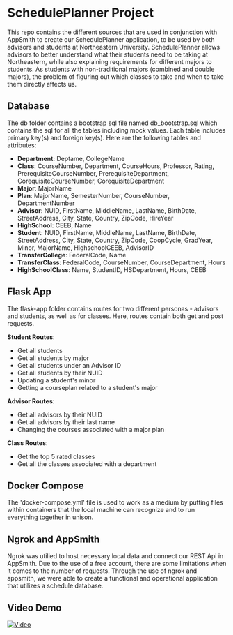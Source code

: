 # SchedulePlanner Project

This repo contains the different sources that are used in conjunction with AppSmith to create our SchedulePlanner application, to be used by both advisors and students at Northeastern University. SchedulePlanner allows advisors to better understand what their students need to be taking at Northeastern, while also explaining requirements for different majors to students. As students with non-traditional majors (combined and double majors), the problem of figuring out which classes to take and when to take them directly affects us.

## Database
The db folder contains a bootstrap sql file named db_bootstrap.sql which contains the sql for all the tables including mock values. Each table includes primary key(s) and foreign key(s).
Here are the following tables and attributes:

- **Department**: Deptame, CollegeName
- **Class**: CourseNumber, Department, CourseHours, Professor, Rating, PrerequisiteCourseNumber, PrerequisiteDepartment, CorequisiteCourseNumber, CorequisiteDepartment
- **Major**: MajorName
- **Plan**: MajorName, SemesterNumber, CourseNumber, DepartmentNumber
- **Advisor**: NUID, FirstName, MiddleName, LastName, BirthDate, StreetAddress, City, State, Country, ZipCode, HireYear
- **HighSchool**: CEEB, Name
- **Student**: NUID, FirstName, MiddleName, LastName, BirthDate, StreetAddress, City, State, Country, ZipCode, CoopCycle, GradYear, Minor, MajorName, HighschoolCEEB, AdvisorID
- **TransferCollege**: FederalCode, Name
- **TransferClass**: FederalCode, CourseNumber, CourseDepartment, Hours
- **HighSchoolClass**: Name, StudentID, HSDepartment, Hours, CEEB

## Flask App
The flask-app folder contains routes for two different personas - advisors and students, as well as for classes. Here, routes contain both get and post requests.

**Student Routes**:
- Get all students
- Get all students by major
- Get all students under an Advisor ID
- Get all students by their NUID
- Updating a student's minor
- Getting a courseplan related to a student's major

**Advisor Routes**:
- Get all advisors by their NUID
- Get all advisors by their last name
- Changing the courses associated with a major plan

**Class Routes**:
- Get the top 5 rated classes
- Get all the classes associated with a department


## Docker Compose
The 'docker-compose.yml' file is used to work as a medium by putting files within containers that the local machine can recognize and to run everything together in unison.

## Ngrok and AppSmith
Ngrok was utilied to host necessary local data and connect our REST Api in AppSmith. Due to the use of a free account, there are some limitations when it comes to the number of requests. Through the use of ngrok and appsmith, we were able to create a functional and operational application that utilizes a schedule database.

## Video Demo
[![Video](https://img.youtube.com/vi/yukyIz2Y1is/sddefault.jpg)](https://youtu.be/yukyIz2Y1is)
